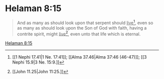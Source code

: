 # Helaman 8:15

> And as many as should look upon that serpent should <u>live</u>[^a], even so as many as should look upon the Son of God with faith, having a contrite spirit, might <u>live</u>[^b], even unto that life which is eternal.

[Helaman 8:15](https://www.churchofjesuschrist.org/study/scriptures/bofm/hel/8?lang=eng&id=p15#p15)


[^a]: [[1 Nephi 17.41|1 Ne. 17:41]]; [[Alma 37.46|Alma 37:46 (46-47)]]; [[3 Nephi 15.9|3 Ne. 15:9.]]
[^b]: [[John 11.25|John 11:25.]]
